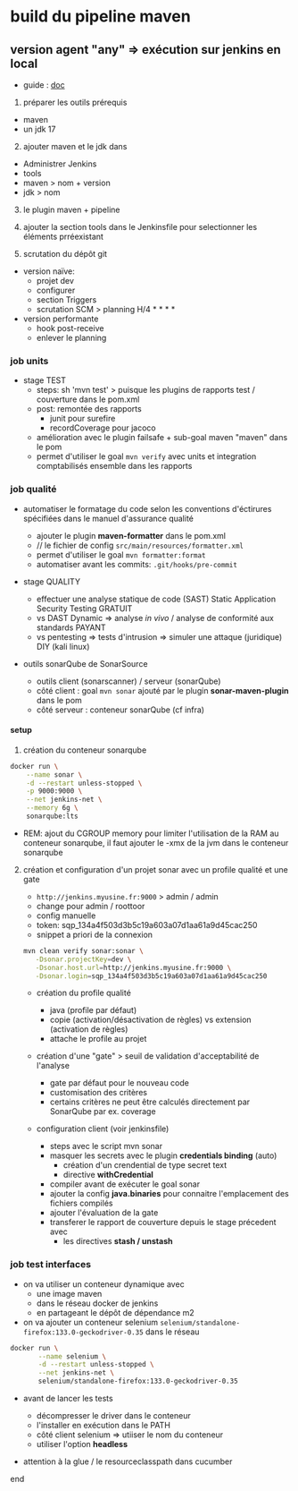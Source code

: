 # build du pipeline maven

## version agent "any" => exécution sur jenkins en local

* guide : [doc](https://www.jenkins.io/blog/2017/02/07/declarative-maven-project/)

1. préparer les outils prérequis
  - maven
  - un jdk 17

2. ajouter maven et le jdk dans 
  - Administrer Jenkins
  - tools
  - maven > nom  + version
  - jdk > nom

3. le plugin maven + pipeline

4. ajouter la section tools dans le Jenkinsfile pour selectionner les éléments prréexistant

5. scrutation du dépôt git
  - version naïve: 
     + projet dev 
     + configurer 
     + section Triggers
     + scrutation SCM > planning H/4 * * * *
  - version performante
     + hook post-receive 
     + enlever le planning

### job units

* stage TEST
  - steps: sh 'mvn test' > puisque les plugins de rapports test / couverture dans le pom.xml
  - post: remontée des rapports
    + junit pour surefire
    + recordCoverage pour jacoco
  - amélioration avec le plugin failsafe + sub-goal maven "maven" dans le pom
  - permet d'utiliser le goal `mvn verify` avec units et integration comptabilisés ensemble dans les rapports

### job qualité

* automatiser le formatage du code selon les conventions d'éctirures spécifiées dans le manuel d'assurance qualité
  - ajouter le plugin **maven-formatter** dans le pom.xml
  - // le fichier de config `src/main/resources/formatter.xml`
  - permet d'utiliser le goal `mvn formatter:format`
  - automatiser avant les commits: `.git/hooks/pre-commit`

* stage QUALITY
  - effectuer une analyse statique de code (SAST) Static Application Security Testing GRATUIT
  - vs DAST Dynamic => analyse *in vivo* / analyse de conformité aux standards PAYANT
  - vs pentesting => tests d'intrusion => simuler une attaque (juridique) DIY (kali linux)

* outils sonarQube de SonarSource
  - outils client (sonarscanner) / serveur (sonarQube)
  - côté client : goal `mvn sonar` ajouté par le plugin **sonar-maven-plugin** dans le pom
  - côté serveur : conteneur sonarQube (cf infra)

#### setup

1. création du conteneur sonarqube

```bash
docker run \
    --name sonar \
    -d --restart unless-stopped \
    -p 9000:9000 \
    --net jenkins-net \
    --memory 6g \
    sonarqube:lts
```

   * REM: ajout du CGROUP memory pour limiter l'utilisation de la RAM au conteneur sonarqube, il faut ajouter le -xmx de la jvm dans le conteneur sonarqube

2. création et configuration d'un projet sonar avec un profile qualité et une gate

   * `http://jenkins.myusine.fr:9000` > admin / admin
   * change pour admin / roottoor
   * config manuelle
   * token: sqp_134a4f503d3b5c19a603a07d1aa61a9d45cac250
   * snippet a priori de la connexion

   ```bash
   mvn clean verify sonar:sonar \
      -Dsonar.projectKey=dev \
      -Dsonar.host.url=http://jenkins.myusine.fr:9000 \
      -Dsonar.login=sqp_134a4f503d3b5c19a603a07d1aa61a9d45cac250
   ```

   * création du profile qualité
      - java (profile par défaut)
      - copie (activation/désactivation de règles) vs extension (activation de règles)
      - attache le profile au projet
  
   *  création d'une "gate" > seuil de validation d'acceptabilité de l'analyse
      - gate par défaut pour le nouveau code
      - customisation des critères
      - certains critères ne peut être calculés directement par SonarQube par ex. coverage
   
   * configuration client (voir jenkinsfile)
      - steps avec le script mvn sonar
      - masquer les secrets avec le plugin **credentials binding** (auto)
        + création d'un crendential de type secret text
        + directive **withCredential**
      - compiler avant de exécuter le goal sonar
      - ajouter la config **java.binaries** pour connaitre l'emplacement des fichiers compilés
      - ajouter l'évaluation de la gate
      - transferer le rapport de couverture depuis le stage précedent avec
        + les directives **stash / unstash** 
    
       
### job test interfaces

* on va utiliser un conteneur dynamique avec 
  - une image maven 
  - dans le réseau docker de jenkins
  - en partageant le dépôt de dépendance m2
* on va ajouter un conteneur selenium `selenium/standalone-firefox:133.0-geckodriver-0.35` dans le réseau

```bash
docker run \
       --name selenium \
       -d --restart unless-stopped \
       --net jenkins-net \
       selenium/standalone-firefox:133.0-geckodriver-0.35
```

* avant de lancer les tests
  - décompresser le driver dans le conteneur
  - l'installer en exécution dans le PATH
  - côté client selenium => utiiser le nom du conteneur
  - utiliser l'option **headless**

* attention à la glue / le resourceclasspath dans cucumber


end